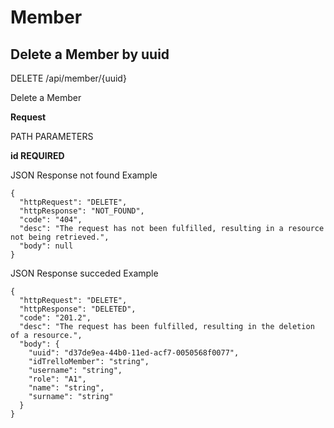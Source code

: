# Member

## Delete a Member by uuid

DELETE /api/member/{uuid}

Delete a Member

**Request**

PATH PARAMETERS

**id REQUIRED**


JSON Response not found Example

``` 
{
  "httpRequest": "DELETE",
  "httpResponse": "NOT_FOUND",
  "code": "404",
  "desc": "The request has not been fulfilled, resulting in a resource not being retrieved.",
  "body": null
}
```


JSON Response succeded Example

``` 
{
  "httpRequest": "DELETE",
  "httpResponse": "DELETED",
  "code": "201.2",
  "desc": "The request has been fulfilled, resulting in the deletion of a resource.",
  "body": {
    "uuid": "d37de9ea-44b0-11ed-acf7-0050568f0077",
    "idTrelloMember": "string",
    "username": "string",
    "role": "A1",
    "name": "string",
    "surname": "string"
  }
}
```